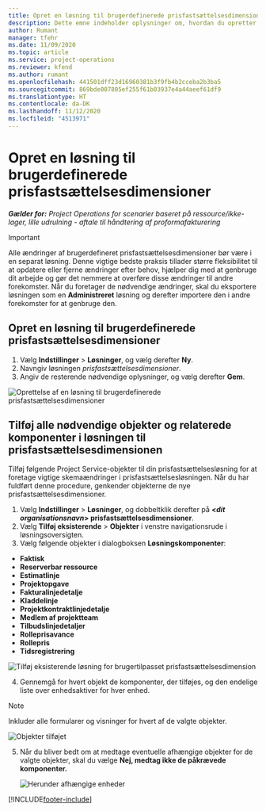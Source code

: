 ```yaml
---
title: Opret en løsning til brugerdefinerede prisfastsættelsesdimensioner
description: Dette emne indeholder oplysninger om, hvordan du opretter løsninger for brugertilpassede prisfastsættelsesdimensioner.
author: Rumant
manager: tfehr
ms.date: 11/09/2020
ms.topic: article
ms.service: project-operations
ms.reviewer: kfend
ms.author: rumant
ms.openlocfilehash: 441501dff23d16960381b3f9fb4b2cceba2b3ba5
ms.sourcegitcommit: 869bde007805ef255f61b03937e4a44aeef61df9
ms.translationtype: HT
ms.contentlocale: da-DK
ms.lasthandoff: 11/12/2020
ms.locfileid: "4513971"
---
```

# <a name="create-a-solution-for-custom-pricing-dimensions"></a>Opret en løsning til brugerdefinerede prisfastsættelsesdimensioner

 _**Gælder for:** Project Operations for scenarier baseret på ressource/ikke-lager, lille udrulning - aftale til håndtering af proformafakturering_ 

>[!IMPORTANT]
>Alle ændringer af brugerdefineret prisfastsættelsesdimensioner bør være i en separat løsning. Denne vigtige bedste praksis tillader større fleksibilitet til at opdatere eller fjerne ændringer efter behov, hjælper dig med at genbruge dit arbejde og gør det nemmere at overføre disse ændringer til andre forekomster. Når du foretager de nødvendige ændringer, skal du eksportere løsningen som en **Administreret** løsning og derefter importere den i andre forekomster for at genbruge den.

## <a name="create-a-solution-for-custom-pricing-dimensions"></a>Opret en løsning til brugerdefinerede prisfastsættelsesdimensioner

1.  Vælg **Indstillinger** > **Løsninger**, og vælg derefter **Ny**.
2.  Navngiv løsningen *<your organization name> prisfastsættelsesdimensioner*.
3. Angiv de resterende nødvendige oplysninger, og vælg derefter **Gem**.

  ![Oprettelse af en løsning til brugerdefinerede prisfastsættelsesdimensioner](./media/Creation-of-custom-pricing-dimension-solution.png)
 
## <a name="add-all-required-entities-and-related-components-to-the-pricing-dimension-solution"></a>Tilføj alle nødvendige objekter og relaterede komponenter i løsningen til prisfastsættelsesdimensionen

Tilføj følgende Project Service-objekter til din prisfastsættelsesløsning for at foretage vigtige skemaændringer i prisfastsættelsesløsningen. Når du har fuldført denne procedure, genkender objekterne de nye prisfastsættelsesdimensioner.

1.  Vælg **Indstillinger** > **Løsninger**, og dobbeltklik derefter på **<*dit organisationsnavn*> prisfastsættelsesdimensioner**.
2.  Vælg **Tilføj eksisterende** > **Objekter** i venstre navigationsrude i løsningsoversigten.
3.  Vælg følgende objekter i dialogboksen **Løsningskomponenter**:
 
   - **Faktisk**
   - **Reserverbar ressource**
   - **Estimatlinje**
   - **Projektopgave**
   - **Fakturalinjedetalje**
   - **Kladdelinje**
   - **Projektkontraktlinjedetalje**
   - **Medlem af projektteam**
   - **Tilbudslinjedetaljer**
   - **Rolleprisavance**
   - **Rollepris**
   - **Tidsregistrering**
 
   ![Tilføj eksisterende løsning for brugertilpasset prisfastsættelsesdimension](./media/Existing-entities-to-PD-solution.png)
 
 4. Gennemgå for hvert objekt de komponenter, der tilføjes, og den endelige liste over enhedsaktiver for hver enhed. 

   >[!NOTE]
   > Inkluder alle formularer og visninger for hvert af de valgte objekter.

  ![Objekter tilføjet](./media/solution-component-selection.png)


5.  Når du bliver bedt om at medtage eventuelle afhængige objekter for de valgte objekter, skal du vælge **Nej, medtag ikke de påkrævede komponenter.**

    ![Herunder afhængige enheder](./media/Do-not-include-required.png)


[!INCLUDE[footer-include](../includes/footer-banner.md)]